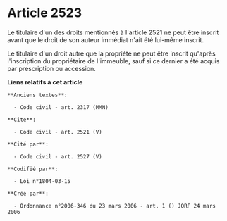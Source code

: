 # Article 2523

Le titulaire d'un des droits mentionnés à l'article 2521 ne peut être inscrit avant que le droit de son auteur immédiat n'ait
été lui-même inscrit. 

Le titulaire d'un droit autre que la propriété ne peut être inscrit qu'après l'inscription du propriétaire de l'immeuble,
sauf si ce dernier a été acquis par prescription ou accession.

**Liens relatifs à cet article**

	**Anciens textes**:

	  - Code civil - art. 2317 (MMN)

	**Cite**:

	  - Code civil - art. 2521 (V)

	**Cité par**:

	  - Code civil - art. 2527 (V)

	**Codifié par**:

	  - Loi n°1804-03-15

	**Créé par**:

	  - Ordonnance n°2006-346 du 23 mars 2006 - art. 1 () JORF 24 mars 2006

